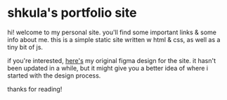 # shkula's portfolio site
hi! welcome to my personal site. you'll find some important links & some info about me. this is a simple static site written w html & css, as well as a tiny bit of js.

if you're interested, [here's](https://www.figma.com/file/l93JFEbIoaqoyqCo7kmPIC/swardak.github.io?node-id=0%3A1) my original figma design for the site. it hasn't been updated in a while, but it might give you a better idea of where i started with the design process.

thanks for reading!
